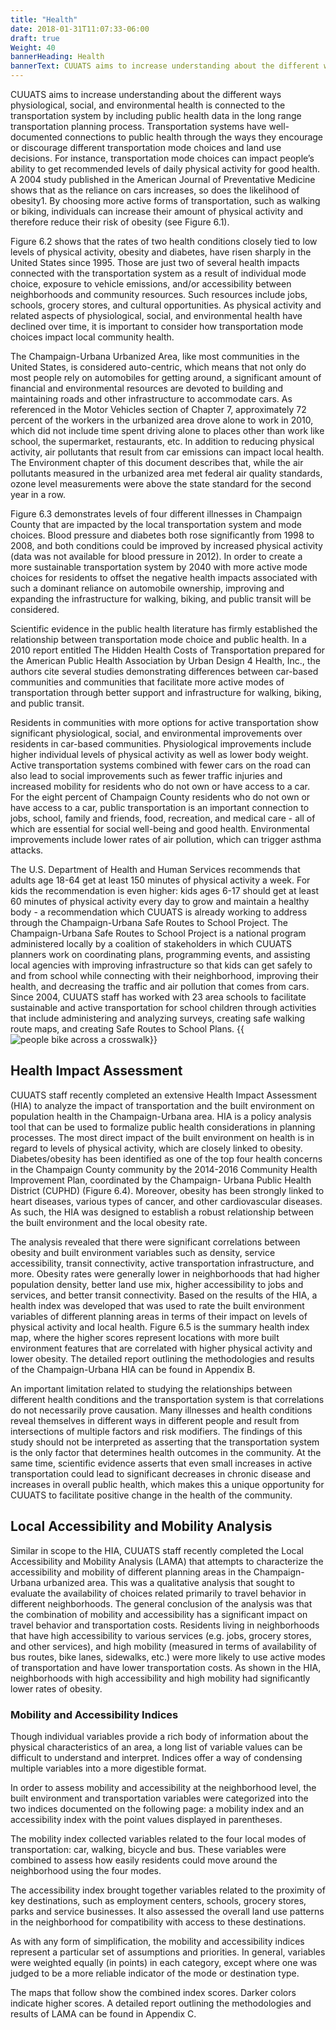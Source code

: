 ```yaml
---
title: "Health"
date: 2018-01-31T11:07:33-06:00
draft: true
Weight: 40
bannerHeading: Health
bannerText: CUUATS aims to increase understanding about the different ways physiological, social, and environmental health is connected to the transportation system by including public health data in the long range transportation planning process.  
---
```

CUUATS aims to increase understanding about the different ways physiological,
social, and environmental health is connected to the transportation system by
including public health data in the long range transportation planning process.
Transportation systems have well-documented connections to public health through
the ways they encourage or discourage different transportation mode choices and
land use decisions. For instance, transportation mode choices can impact
people’s ability to get recommended levels of daily physical activity for good
health. A 2004 study published in the American Journal of Preventative Medicine
shows that as the reliance on cars increases, so does the likelihood of
obesity1. By choosing more active forms of transportation, such as walking or
biking, individuals can increase their amount of physical activity and therefore
reduce their risk of obesity (see Figure 6.1).

Figure 6.2 shows that the rates of two health conditions closely tied to low
levels of physical activity, obesity and diabetes, have risen sharply in the
United States since 1995. Those are just two of several health impacts connected
with the transportation system as a result of individual mode choice, exposure
to vehicle emissions, and/or accessibility between neighborhoods and community
resources. Such resources include jobs, schools, grocery stores, and cultural
opportunities. As physical activity and related aspects of physiological,
social, and environmental health have declined over time, it is important to
consider how transportation mode choices impact local community health.

The Champaign-Urbana Urbanized Area, like most communities in the United States,
is considered auto-centric, which means that not only do most people rely on
automobiles for getting around, a significant amount of financial and
environmental resources are devoted to building and maintaining roads and other
infrastructure to accommodate cars. As referenced in the Motor Vehicles section
of Chapter 7, approximately 72 percent of the workers in the urbanized area
drove alone to work in 2010, which did not include time spent driving alone to
places other than work like school, the supermarket, restaurants, etc. In
addition to reducing physical activity, air pollutants that result from car
emissions can impact local health. The Environment chapter of this document
describes that, while the air pollutants measured in the urbanized area met
federal air quality standards, ozone level measurements were above the state
standard for the second year in a row.

Figure 6.3 demonstrates levels of four different illnesses in Champaign County
that are impacted by the local transportation system and mode choices. Blood
pressure and diabetes both rose significantly from 1998 to 2008, and both
conditions could be improved by increased physical activity (data was not
available for blood pressure in 2012). In order to create a more sustainable
transportation system by 2040 with more active mode choices for residents to
offset the negative health impacts associated with such a dominant reliance on
automobile ownership, improving and expanding the infrastructure for walking,
biking, and public transit will be considered.

Scientific evidence in the public health literature has firmly established the
relationship between transportation mode choice and public health. In a 2010
report entitled The Hidden Health Costs of Transportation prepared for the
American Public Health Association by Urban Design 4 Health, Inc., the authors
cite several studies demonstrating differences between car-based communities and
communities that facilitate more active modes of transportation through better
support and infrastructure for walking, biking, and public transit.

Residents in communities with more options for active transportation show
significant physiological, social, and environmental improvements over residents
in car-based communities. Physiological improvements include higher individual
levels of physical activity as well as lower body weight. Active transportation
systems combined with fewer cars on the road can also lead to social
improvements such as fewer traffic injuries and increased mobility for residents
who do not own or have access to a car. For the eight percent of Champaign
County residents who do not own or have access to a car, public transportation
is an important connection to jobs, school, family and friends, food,
recreation, and medical care - all of which are essential for social well-being
and good health. Environmental improvements include lower rates of air
pollution, which can trigger asthma attacks.

The U.S. Department of Health and Human Services recommends that adults age
18-64 get at least 150 minutes of physical activity a week. For kids the
recommendation is even higher: kids ages 6-17 should get at least 60 minutes of
physical activity every day to grow and maintain a healthy body - a
recommendation which CUUATS is already working to address through the
Champaign-Urbana Safe Routes to School Project. The Champaign-Urbana Safe Routes
to School Project is a national program administered locally by a coalition of
stakeholders in which CUUATS planners work on coordinating plans, programming
events, and assisting local agencies with improving infrastructure so that kids
can get safely to and from school while connecting with their neighborhood,
improving their health, and decreasing the traffic and air pollution that comes
from cars. Since 2004, CUUATS staff has worked with 23 area schools to
facilitate sustainable and active transportation for school children through
activities that include administering and analyzing surveys, creating safe
walking route maps, and creating Safe Routes to School Plans.
{{<image src="bikers.jpg"
alt="people bike across a crosswalk"
caption="Yankee Ridge Bike to School Day, Urbana, 2013, photo courtesy of C-U Safe Routes to School Project"
position="center">}}

## Health Impact Assessment
CUUATS staff recently completed an extensive Health Impact Assessment (HIA) to
analyze the impact of transportation and the built environment on population
health in the Champaign-Urbana area. HIA is a policy analysis tool that can be
used to formalize public health considerations in planning processes. The most
direct impact of the built environment on health is in regard to levels of
physical activity, which are closely linked to obesity. Diabetes/obesity has
been identified as one of the top four health concerns in the Champaign County
community by the 2014-2016 Community Health Improvement Plan, coordinated by the
Champaign- Urbana Public Health District (CUPHD) (Figure 6.4). Moreover, obesity
has been strongly linked to heart diseases, various types of cancer, and other
cardiovascular diseases. As such, the HIA was designed to establish a robust
relationship between the built environment and the local obesity rate.

The analysis revealed that there were significant correlations between obesity
and built environment variables such as density, service accessibility, transit
connectivity, active transportation infrastructure, and more. Obesity rates were
generally lower in neighborhoods that had higher population density, better land
use mix, higher accessibility to jobs and services, and better transit
connectivity. Based on the results of the HIA, a health index was developed that
was used to rate the built environment variables of different planning areas in
terms of their impact on levels of physical activity and local health. Figure
6.5 is the summary health index map, where the higher scores represent locations
with more built environment features that are correlated with higher physical
activity and lower obesity. The detailed report outlining the methodologies and
results of the Champaign-Urbana HIA can be found in Appendix B.

An important limitation related to studying the relationships between different
health conditions and the transportation system is that correlations do not
necessarily prove causation. Many illnesses and health conditions reveal
themselves in different ways in different people and result from intersections
of multiple factors and risk modifiers. The findings of this study should not be
interpreted as asserting that the transportation system is the only factor that
determines health outcomes in the community. At the same time, scientific
evidence asserts that even small increases in active transportation could lead
to significant decreases in chronic disease and increases in overall public
health, which makes this a unique opportunity for CUUATS to facilitate positive
change in the health of the community.

## Local Accessibility and Mobility Analysis
Similar in scope to the HIA, CUUATS staff recently completed the Local
Accessibility and Mobility Analysis (LAMA) that attempts to characterize the
accessibility and mobility of different planning areas in the Champaign- Urbana
urbanized area. This was a qualitative analysis that sought to evaluate the
availability of choices related primarily to travel behavior in different
neighborhoods. The general conclusion of the analysis was that the combination
of mobility and accessibility has a significant impact on travel behavior and
transportation costs. Residents living in neighborhoods that have high
accessibility to various services (e.g. jobs, grocery stores, and other
services), and high mobility (measured in terms of availability of bus routes,
bike lanes, sidewalks, etc.) were more likely to use active modes of
transportation and have lower transportation costs. As shown in the HIA,
neighborhoods with high accessibility and high mobility had significantly lower
rates of obesity.

### Mobility and Accessibility Indices
Though individual variables provide a rich body of information about the
physical characteristics of an area, a long list of variable values can be
difficult to understand and interpret. Indices offer a way of condensing
multiple variables into a more digestible format.

In order to assess mobility and accessibility at the neighborhood level, the
built environment and transportation variables were categorized into the two
indices documented on the following page: a mobility index and an accessibility
index with the point values displayed in parentheses.

The mobility index collected variables related to the four local modes of
transportation: car, walking, bicycle and bus. These variables were combined to
assess how easily residents could move around the neighborhood using the four
modes.

The accessibility index brought together variables related to the proximity of
key destinations, such as employment centers, schools, grocery stores, parks and
service businesses. It also assessed the overall land use patterns in the
neighborhood for compatibility with access to these destinations.

As with any form of simplification, the mobility and accessibility indices
represent a particular set of assumptions and priorities. In general, variables
were weighted equally (in points) in each category, except where one was judged
to be a more reliable indicator of the mode or destination type.

The maps that follow show the combined index scores. Darker colors indicate
higher scores. A detailed report outlining the methodologies and results of LAMA
can be found in Appendix C.
